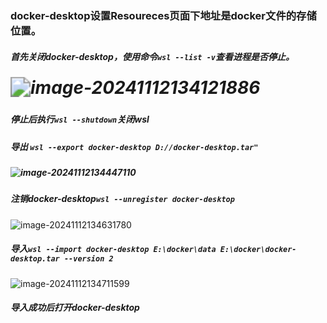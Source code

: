 ### docker-desktop设置Resoureces页面下地址是docker文件的存储位置。

##### 首先关闭docker-desktop，使用命令`wsl --list -v`查看进程是否停止。

##### <img src="C:\Users\shadow\AppData\Roaming\Typora\typora-user-images\image-20241112134121886.png" alt="image-20241112134121886" style="zoom:200%;" />

##### 停止后执行`wsl --shutdown`关闭wsl

##### 导出 `wsl --export docker-desktop D://docker-desktop.tar"`

##### ![image-20241112134447110](C:\Users\shadow\AppData\Roaming\Typora\typora-user-images\image-20241112134447110.png)

##### 注销docker-desktop`wsl --unregister docker-desktop`

![image-20241112134631780](C:\Users\shadow\AppData\Roaming\Typora\typora-user-images\image-20241112134631780.png)

##### 导入`wsl --import docker-desktop E:\docker\data E:\docker\docker-desktop.tar --version 2`

![image-20241112134711599](C:\Users\shadow\AppData\Roaming\Typora\typora-user-images\image-20241112134711599.png)

##### 导入成功后打开docker-desktop
